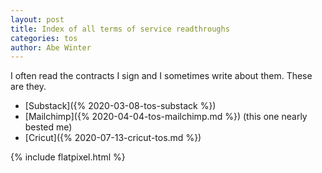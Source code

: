 ```yaml
---
layout: post
title: Index of all terms of service readthroughs
categories: tos
author: Abe Winter
---
```


I often read the contracts I sign and I sometimes write about them.
These are they.

* [Substack]({% 2020-03-08-tos-substack %})
* [Mailchimp]({% 2020-04-04-tos-mailchimp.md %}) (this one nearly bested me)
* [Cricut]({% 2020-07-13-cricut-tos.md %})

{% include flatpixel.html %}
